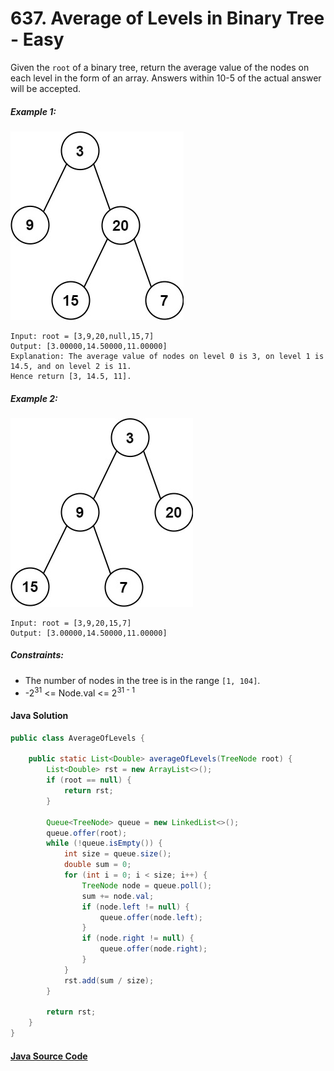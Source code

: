 # 637. Average of Levels in Binary Tree - Easy

Given the ```root``` of a binary tree, return the average value of the nodes on each level in the form of an array. Answers within 10-5 of the actual answer will be accepted.

##### Example 1:
![](637_sample_01.jpg)
```
Input: root = [3,9,20,null,15,7]
Output: [3.00000,14.50000,11.00000]
Explanation: The average value of nodes on level 0 is 3, on level 1 is 14.5, and on level 2 is 11.
Hence return [3, 14.5, 11].
```

##### Example 2:
![](637_sample_02.jpg)

```
Input: root = [3,9,20,15,7]
Output: [3.00000,14.50000,11.00000]
```

##### Constraints:

- The number of nodes in the tree is in the range ```[1, 104]```.
- -2<sup>31</sup> <= Node.val <= 2<sup>31 - 1</sup>

#### Java Solution
```java
public class AverageOfLevels {

    public static List<Double> averageOfLevels(TreeNode root) {
        List<Double> rst = new ArrayList<>();
        if (root == null) {
            return rst;
        }

        Queue<TreeNode> queue = new LinkedList<>();
        queue.offer(root);
        while (!queue.isEmpty()) {
            int size = queue.size();
            double sum = 0;
            for (int i = 0; i < size; i++) {
                TreeNode node = queue.poll();
                sum += node.val;
                if (node.left != null) {
                    queue.offer(node.left);
                }
                if (node.right != null) {
                    queue.offer(node.right);
                }
            }
            rst.add(sum / size);
        }

        return rst;
    }
}
```

#### [Java Source Code](../../../src/main/java/com/algorithm/treedatastructure/AverageOfLevels.java)